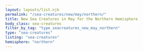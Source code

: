 ```yaml
---
layout: layouts/list.njk
permalink: "/sea-creatures/new/may/northern/"
title: New Sea Creatures in May for the Northern Hemisphere
body_class: sea-creatures
filter_by_tag: "type_seacreatures_new_may_northern"
type: "sea-creatures"
listing: "sea-creatures"
hemisphere: "northern"
---
```

